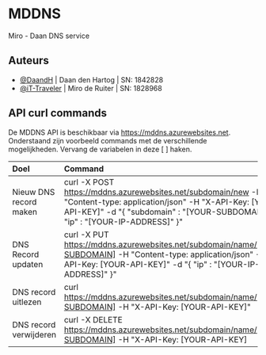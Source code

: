 # MDDNS

Miro - Daan DNS service

## Auteurs

- [@DaandH](https://github.com/DaandH) | Daan den Hartog | SN: 1842828
- [@iT-Traveler](https://github.com/iT-Traveler) | Miro de Ruiter | SN: 1828968


## API curl commands

De MDDNS API is beschikbaar via https://mddns.azurewebsites.net. Onderstaand zijn voorbeeld commands met de verschillende mogelijkheden. Vervang de variabelen in deze [ ] haken.

| Doel | Command                |
| :-------- | :------------------------- |
| Nieuw DNS record maken | curl -X POST https://mddns.azurewebsites.net/subdomain/new -H "Content-type: application/json" -H "X-API-Key: [YOUR-API-KEY]" -d "{ \"subdomain\" : \"[YOUR-SUBDOMAIN]\", \"ip\" : \"[YOUR-IP-ADDRESS]\" }" |
| DNS Record updaten | curl -X PUT https://mddns.azurewebsites.net/subdomain/name/[YOUR-SUBDOMAIN] -H "Content-type: application/json" -H "X-API-Key: [YOUR-API-KEY]" -d "{ \"ip\" : \"[YOUR-IP-ADDRESS]\" }" |
| DNS record uitlezen | curl https://mddns.azurewebsites.net/subdomain/name/[YOUR-SUBDOMAIN] -H "X-API-Key: [YOUR-API-KEY]" |
| DNS record verwijderen | curl -X DELETE https://mddns.azurewebsites.net/subdomain/name/[YOUR-SUBDOMAIN] -H "X-API-Key: [YOUR-API-KEY] |
